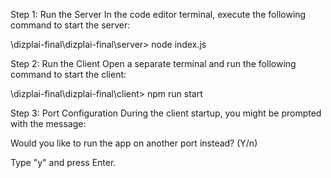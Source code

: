 

Step 1: Run the Server
In the code editor terminal, execute the following command to start the server:

\dizplai-final\dizplai-final\server> node index.js


Step 2: Run the Client
Open a separate terminal and run the following command to start the client:

\dizplai-final\dizplai-final\client> npm run start

Step 3: Port Configuration
During the client startup, you might be prompted with the message:

Would you like to run the app on another port instead? (Y/n)

Type "y" and press Enter.